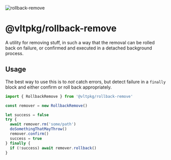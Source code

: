 ![rollback-remove](https://github.com/user-attachments/assets/a3c217d9-991c-4702-98f9-e14df13b03ec)

# @vltpkg/rollback-remove

A utility for removing stuff, in such a way that the removal can be
rolled back on failure, or confirmed and executed in a detached
background process.

## Usage

The best way to use this is to _not_ catch errors, but detect failure
in a `finally` block and either confirm or roll back appropriately.

```js
import { RollbackRemove } from '@vltpkg/rollback-remove'

const remover = new RollbackRemove()

let success = false
try {
  await remover.rm('some/path')
  doSomethingThatMayThrow()
  remover.confirm()
  success = true
} finally {
  if (!success) await remover.rollback()
}
```
